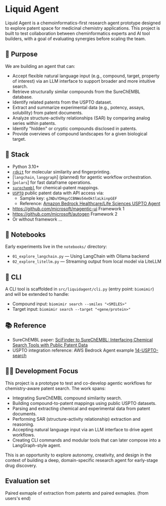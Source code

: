 # Liquid Agent

Liquid Agent is a chemoinformatics-first research agent prototype designed to explore patent space for medicinal chemistry applications. This project is built to test collaboration between cheminformatics experts and AI tool builders, with a goal of evaluating synergies before scaling the team.

## 🧠 Purpose

We are building an agent that can:

- Accept flexible natural language input (e.g., compound, target, property of interest) via an LLM interface to support broader and more intuitive search.
- Retrieve structurally similar compounds from the SureChEMBL database.
- Identify related patents from the USPTO dataset.
- Extract and summarize experimental data (e.g., potency, assays, solubility) from patent documents.
- Analyze structure-activity relationships (SAR) by comparing analog series within patents.
- Identify "hidden" or cryptic compounds disclosed in patents.
- Provide overviews of compound landscapes for a given biological target.

## 🧰 Stack

- Python 3.10+
- [`rdkit`](https://www.rdkit.org/) for molecular similarity and fingerprinting.
- [`langchain`, `langgraph`] (planned) for agentic workflow orchestration.
- [`polars`] for fast dataframe operations.
- [`surechembl`](https://www.ebi.ac.uk/chembl/surechembl) for chemical-patent mappings.
- [`USPTO`](https://developer.uspto.gov/) public patent data with API access via:
  - Sample key: `gJNDuYDHqyCCBNWo54eOktlaLkinpGEF`
  - Reference: [Amazon Bedrock Healthcare/Life Sciences USPTO Agent](https://github.com/aws-samples/amazon-bedrock-agents-healthcare-lifesciences/tree/b4444fa7606f5ba5d6bd4deb84f15817bba9d560/agents_catalog/14-USPTO-search)
-  https://github.com/microsoft/magentic-ui Framework 1
-  https://github.com/microsoft/autogen Framework 2
-  Or without framework ... 




## 🧪 Notebooks

Early experiments live in the `notebooks/` directory:

- `01_explore_langchain.py` — Using LangChain with Ollama backend
- `02_explore_litellm.py` — Streaming output from local model via LiteLLM

## 🔧 CLI

A CLI tool is scaffolded in `src/liquidagent/cli.py` (entry point: `biomimir`) and will be extended to handle:

- Compound input: `biomimir search --smiles "<SMILES>"`
- Target input: `biomimir search --target "<gene/protein>"`

## 📚 Reference

- SureChEMBL paper: [SciFinder to SureChEMBL: Interfacing Chemical Search Tools with Public Patent Data](https://pubs.acs.org/doi/10.1021/acs.jcim.1c00151)
- USPTO integration reference: AWS Bedrock Agent example [14-USPTO-search](https://github.com/aws-samples/amazon-bedrock-agents-healthcare-lifesciences/tree/b4444fa7606f5ba5d6bd4deb84f15817bba9d560/agents_catalog/14-USPTO-search)

## 🧑‍💻 Development Focus

This project is a prototype to test and co-develop agentic workflows for chemistry-aware patent search. The work spans:

- Integrating SureChEMBL compound similarity search.
- Building compound-to-patent mappings using public USPTO datasets.
- Parsing and extracting chemical and experimental data from patent documents.
- Performing SAR (structure-activity relationship) extraction and reasoning.
- Accepting natural language input via an LLM interface to drive agent workflows.
- Creating CLI commands and modular tools that can later compose into a LangGraph-style agent.

This is an opportunity to explore autonomy, creativity, and design in the context of building a deep, domain-specific research agent for early-stage drug discovery.


## Evaluation set

Paired exmaple of extraction from patents and paired exmaples. (from users's end)
